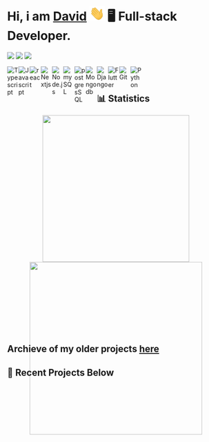 #  Hi, i am [David][website] <img src="https://raw.githubusercontent.com/ABSphreak/ABSphreak/master/gifs/Hi.gif" width="35px"> 🖥️ Full-stack Developer.
 <a href= "https://www.linkedin.com/in/davialvesoliveira" target="_blank"><img align="center" src="https://img.shields.io/badge/-LinkedIn-%230077B5?style=for-the-badge&logo=linkedin&logoColor=white" target="_blank"></a>
  <a href = "https://twitter.com/DaviAlvesOli" target="_blank"><img align="center" src="https://img.shields.io/badge/twitter-0054F7?style=for-the-badge&logo=twiter&logoColor=white" target="_blank"></a>
  <a href = "mailto:davi3alves@gmail.com"><img align="center" src="https://img.shields.io/badge/-Gmail-%23333?style=for-the-badge&logo=gmail&logoColor=white" target="_blank"></a>
  <br />
  <br />
<img align="left" alt="Typescript" width="26px" src="https://raw.githubusercontent.com/davi38/davi38/main/images/ts.png" />
<img align="left" alt="Javascript" width="26px" src="https://raw.githubusercontent.com/davi38/davi38/main/images/javascript.png" />
<img align="left" alt="react" width="26px" src="https://raw.githubusercontent.com/davi38/davi38/main/images/react.png" />
<img align="left" alt="Nextjs" width="26px" src="https://raw.githubusercontent.com/davi38/davi38/main/images/next_logo.png" />
<img align="left" alt="Node.js" width="26px" src="https://raw.githubusercontent.com/davi38/davi38/main/images/nodejs.png" />
<img align="left" alt="mySQL" width="26px" src="https://raw.githubusercontent.com/davi38/davi38/main/images/mySQL2.png" />
<img align="left" alt="postgresSQL" width="26px" src="https://raw.githubusercontent.com/davi38/davi38/main/images/postgresSQL.png" />
<img align="left" alt="Mongodb" width="26px" src="https://raw.githubusercontent.com/davi38/davi38/main/images/mongodb.png" />
<img align="left" alt="Django" width="26px" src="https://raw.githubusercontent.com/davi38/davi38/main/images/django.png" />
<img align="left" alt="Flutter" width="26px" src="https://raw.githubusercontent.com/davi38/davi38/main/images/flutter.png" />
<img align="left" alt="Git" width="26px" src="https://raw.githubusercontent.com/davi38/davi38/main/images/git.png" />
<img align="left" alt="Python" width="26px" src="https://raw.githubusercontent.com/davi38/davi38/main/images/python.png" />
</div>
<br />

## 📊 Statistics
  <div align="center" style="height:500px;margin:0" >
  <img align="center" width="340px" height="340px" src="https://github-readme-stats.vercel.app/api/top-langs/?username=davi38&hide_border=true&langs_count=10&theme=radical&layout=compact" />
  <img align="center" width="400px" height="400px" src="https://github-readme-streak-stats.herokuapp.com?user=davi38&theme=radical&hide_border=true&date_format=j%20M%5B%20Y%5D" />
  </div>

## Archieve of my older projects [here][archive]

## 📱 Recent Projects Below

[website]: https://davi38.github.io/
[archive]: https://github.com/Davi-Archive
